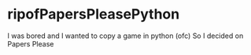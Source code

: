# ripofPapersPleasePython
I was bored and I wanted to copy a game in python (ofc)
So I decided on Papers Please
